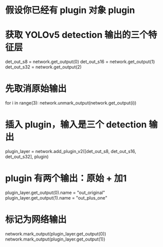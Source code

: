 # 假设你已经有 plugin 对象 plugin
# 获取 YOLOv5 detection 输出的三个特征层
det_out_s8 = network.get_output(0)
det_out_s16 = network.get_output(1)
det_out_s32 = network.get_output(2)

# 先取消原始输出
for i in range(3):
    network.unmark_output(network.get_output(i))

# 插入 plugin，输入是三个 detection 输出
plugin_layer = network.add_plugin_v2([det_out_s8, det_out_s16, det_out_s32], plugin)

# plugin 有两个输出：原始 + 加1
plugin_layer.get_output(0).name = "out_original"
plugin_layer.get_output(1).name = "out_plus_one"

# 标记为网络输出
network.mark_output(plugin_layer.get_output(0))
network.mark_output(plugin_layer.get_output(1))
